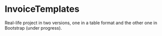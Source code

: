 # InvoiceTemplates

Real-life project in two versions, one in a table format and the other one in Bootstrap (under progress).

